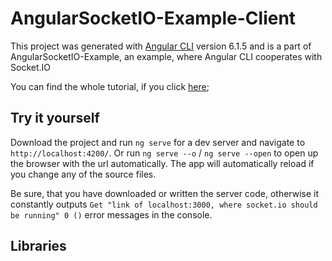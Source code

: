 # AngularSocketIO-Example-Client

This project was generated with [Angular CLI](https://github.com/angular/angular-cli) version 6.1.5 and is a part of AngularSocketIO-Example, an example, where Angular CLI cooperates with Socket.IO

You can find the whole tutorial, if you click [here]();

## Try it yourself

Download the project and run `ng serve` for a dev server and navigate to `http://localhost:4200/`. Or run `ng serve --o` / `ng serve --open` to open up the browser with the url automatically. The app will automatically reload if you change any of the source files.

Be sure, that you have downloaded or written the server code, otherwise it constantly outputs `Get "link of localhost:3000, where socket.io should be running" 0 ()` error messages in the console.


## Libraries

